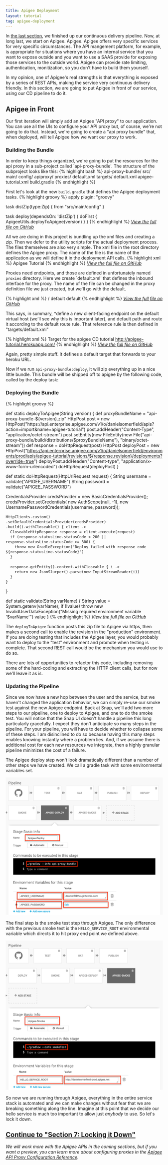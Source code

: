 ```yaml
---
title: Apigee Deployment
layout: tutorial
tag: apigee-deployment
---
```

In [the last section](5-automated-deployment.html), we finished up our continuous delivery pipeline. Now, at long last, we start on Apigee. Apigee. Apigee offers very specific services for very specific circumstances. The API mangement platform, for example, is appropriate for situations where you have an internal service that you want to expose outside and you want to use a SAAS provide for exposing those services to the outside world. Apigee can provide rate limiting, authentication, monitization, so you don't have to build them yourself.

In my opinion, one of Apigee's real strengths is that everything is exposed by a series of REST APIs, making the service very continuous delivery friendly. In this section, we are going to put Apigee in front of our service, using our CD pipeline to do it.

## Apigee in Front ##
Our first iteration will simply add an Apigee "API proxy" to our application. You can use all the UIs to configure your API proxy but, of course, we're not going to do that. Instead, we're going to create a "api proxy bundle" that, when deployed, will tell Apigee how we want our proxy to work.

### Building the Bundle ###

In order to keep things organized, we're going to put the resources for the api proxy in a sub-project called `api-proxy-bundle'. The structure of the subproject looks like this:
{% highlight bash %}
  api-proxy-bundle/
    src/
      main/
        config/
          apiproxy/
            proxies/
              default.xml
            targets/
              default.xml
            apigee-tutorial.xml
    build.gradle
{% endhighlight %}

First let's look at the new `build.gradle` that defines the Apigee deployment tasks.
{% highlight groovy %}
  apply plugin: "groovy"

  task distZip(type:Zip) {
    from "src/main/config"
  }

  task deploy(dependsOn: 'distZip') {
    doFirst {
      ApigeeUtils.deployToApigee(version)
    }
  }
{% endhighlight %}
*[View the full file on GitHub](https://github.com/danielsomerfield/apigee-tutorial/blob/apigee-deployment/api-proxy-bundle/build.gradle)*

All we are doing in this project is bundling up the xml files and creating a zip. Then we defer to the utility scripts for the actual deployment process. The files themselves are also very simple. The xml file in the root directory defines the Apigee proxy. The name of the file is the name of the application as we will define it in the deployment API calls.
{% highlight xml %}
  <APIProxy name="apigee-tutorial">
    <Description>Apigee Tutorial</Description>
  </APIProxy>
{% endhighlight %}
*[View the full file on GitHub](https://github.com/danielsomerfield/apigee-tutorial/blob/apigee-deployment/api-proxy-bundle/src/main/config/apiproxy/apigee-tutorial.xml)*

Proxies need endpoints, and those are defined in unfortunately named `proxies` directory. Here we create `default.xml' that defines the inbound interface for the proxy. The name of the file can be changed in the proxy definition file we just created, but we'll go with the default.

{% highlight xml %}
  <ProxyEndpoint name="default">
    <HTTPProxyConnection>
      <BasePath>/</BasePath>
      <VirtualHost>default</VirtualHost>
    </HTTPProxyConnection>
    <RouteRule name="default">
      <TargetEndpoint>default</TargetEndpoint>
    </RouteRule>
  </ProxyEndpoint>
{% endhighlight %}
*[View the full file on GitHub](https://github.com/danielsomerfield/apigee-tutorial/blob/apigee-deployment/api-proxy-bundle/src/main/config/apiproxy/proxies/default.xml)*

This says, in summary, *define a new client-facing endpoint on the default virtual host (we'll see why this is important later), and default path and route it according to the default route rule. That reference rule is then defined in "targets/default.xml"

{% highlight xml %}
  <TargetEndpoint name="default">
    <Description>Target for the apigee CD tutorial</Description>
    <HTTPTargetConnection>
      <!-- Change this next one to your heroku endpoint -->
      <URL>http://apigee-tutorial.herokuapp.com/</URL>
    </HTTPTargetConnection>
  </TargetEndpoint>
{% endhighlight %}
*[View the full file on GitHub](https://github.com/danielsomerfield/apigee-tutorial/blob/apigee-deployment/api-proxy-bundle/src/main/config/apiproxy/targets/default.xml)*

Again, pretty simple stuff. It defines a default target that forwards to your heroku URL.

Now if we run `api-proxy-bundle:deploy`, it will zip everything up in a nice little bundle. This bundle will be shipped off to apigee by the following code, called by the deploy task:

### Deploying the Bundle ###

{% highlight groovy %}

def static deployToApigee(String version) {
  def proxyBundleName = "api-proxy-bundle-${version}.zip"
  HttpPost post = new HttpPost("https://api.enterprise.apigee.com/v1/o/danielsomerfield/apis?action=import&name=apigee-tutorial")
  post.addHeader("Content-Type", "application/octet-stream")
  post.setEntity(new FileEntity(new File("api-proxy-bundle/build/distributions/$proxyBundleName"), "binary/octet-stream"))
  def response = doHttpRequest(post)
  HttpPost deployPost = new HttpPost("https://api.enterprise.apigee.com/v1/o/danielsomerfield/environments/prod/apis/apigee-tutorial/revisions/${response.revision}/deployments?override=true")
  deployPost.addHeader("Content-type", "application/x-www-form-urlencoded")
  doHttpRequest(deployPost)
}

def static doHttpRequest(HttpUriRequest request) {
  String username = validate("APIGEE_USERNAME")
  String password = validate("APIGEE_PASSWORD")

  CredentialsProvider credsProvider = new BasicCredentialsProvider();
  credsProvider.setCredentials(
    new AuthScope(null, -1),
    new UsernamePasswordCredentials(username, password));

    HttpClients.custom()
    .setDefaultCredentialsProvider(credsProvider)
    .build().withCloseable() { client ->
      CloseableHttpResponse response = client.execute(request)
      if (response.statusLine.statusCode < 200 || response.statusLine.statusCode >= 300) {
        throw new GradleException("Deploy failed with response code ${response.statusLine.statusCode}")
      }

      response.getEntity().content.withCloseable { i ->
        return new JsonSlurper().parse(new InputStreamReader(i))
      }
    }
  }

  def static validate(String varName) {
    String value = System.getenv(varName);
    if (!value) throw new InvalidUserDataException("Missing required environment variable '$varName'")
    value
  }
{% endhighlight %}
*[View the full file on GitHub](https://github.com/danielsomerfield/apigee-tutorial/blob/apigee-deployment/buildSrc/src/main/groovy/ApigeeUtils.groovy)*

The `deployToApigee` function posts this zip file to Apigee via https, then makes a second call to enable the revision in the "production" environment. If you are doing testing that includes the Apigee layer, you would probably want to deploy to the "test" environment and promote when testing is complete. That second REST call would be the mechanism you would use to do so.

There are lots of opportunities to refactor this code, including removing some of the hard-coding and extracting the HTTP client calls, but for now we'll leave it as is.

### Updating the Pipeline ###
Since we now have a new hop between the user and the service, but we haven't changed the application behavior, we can simply re-use our smoke test against the new Apigee endpoint. Back at Snap, we'll add two more steps to our pipeline, one to deploy to Apigee, and one to do the smoke test. You will notice that the Snap UI doesn't handle a pipeline this long particularly gracefully. I expect they don't anticipate so many steps in the pipeline. For your pipeline, you will have to decide whether to collapse some of these steps. I am disinclined to do so because having this many steps enables knowing instantly where a problem lies. And, if we assume there is additional cost for each new resources we integrate, then a highly granular pipeline minimizes the cost of a failure.

The Apigee deploy step won't look dramatically different than a number of other steps we have created. We call a gradle task with some environmental variables set.

![Adding the Apigee Deploy Step](../images/tutorial/snap-pipeline-6.png)

The final step is the smoke test step through Apigee. The only difference with the previous smoke test is the `HELLO_SERVICE_ROOT` environmental variable which directs it to hit proxy end point we defined above.

![Adding the Apigee Smoke Test](../images/tutorial/snap-pipeline-7.png)

So now we are running through Apigee, everything in the entire service stack is automated and we can make changes without fear that we are breaking something along the line. Imagine at this point that we decide our hello service is much too important to allow just *anybody* to use. So let's lock it down.

## [Continue to "Section 7: Locking it Down"](7-locking-it-down.html) ##

*We will work more with the Apigee APIs in the coming sections, but if you want a preview, you can learn more about configuring proxies in the [Apigee API Proxy Configuration Reference](http://apigee.com/docs/api-services/reference/api-proxy-configuration-reference).*
